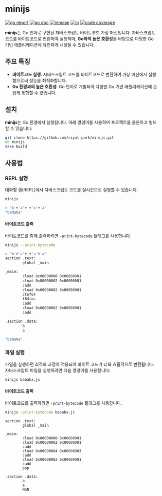 # minijs

[![go report][go_report_img]][go_report_url]
[![go doc][go_doc_img]][go_doc_url]
[![release][repo_releases_img]][repo_releases_url]
[![ci][repo_ci_img]][repo_ci_url]
[![code coverage][go_code_coverage_img]][go_code_coverage_url]

**minijs**는 Go 언어로 구현된 자바스크립트 바이트코드 가상 머신입니다. 자바스크립트 코드를 바이트코드로 변환하여 실행하며, **Go와의 높은 호환성**을 바탕으로 다양한 Go 기반 애플리케이션에 유연하게 내장될 수 있습니다.

## 주요 특징

- **바이트코드 실행**: 자바스크립트 코드를 바이트코드로 변환하여 가상 머신에서 실행함으로써 성능을 최적화합니다.
- **Go 환경과의 높은 호환성**: Go 언어로 개발되어 다양한 Go 기반 애플리케이션에 손쉽게 통합할 수 있습니다.

## 설치

**minijs**는 Go 환경에서 실행됩니다. 아래 명령어를 사용하여 프로젝트를 클론하고 빌드할 수 있습니다:

```bash
git clone https://github.com/siyul-park/minijs.git
cd minijs
make build
```

## 사용법

### REPL 실행

대화형 셸(REPL)에서 자바스크립트 코드를 실시간으로 실행할 수 있습니다.

```bash
minijs
```

```bash
> 'b'+'a'+ +'a'+'a'
"baNaNa"
```

#### 바이트코드 출력

바이트코드를 함께 출력하려면 `-print-bytecode` 플래그를 사용합니다.

```bash
minijs --print-bytecode
```

```bash
> 'b'+'a'+ +'a'+'a'
section .text:
        global _main

_main:
        cload 0x00000000 0x00000001
        cload 0x00000002 0x00000001
        cadd
        cload 0x00000002 0x00000001
        ctof64
        f64toc
        cadd
        cload 0x00000002 0x00000001
        cadd

.section .data:
        b
        a

"baNaNa"
```

### 파일 실행

파일을 실행하면 최적화 과정이 적용되어 바이트 코드가 더욱 효율적으로 변환됩니다. 자바스크립트 파일을 실행하려면 다음 명령어를 사용합니다:

```bash
minijs bababa.js
```

#### 바이트코드 출력

바이트코드를 출력하려면 `-print-bytecode` 플래그를 사용합니다.

```bash
minijs -print-bytecode bababa.js
```

```text
section .text:
        global _main

_main:
        cload 0x00000000 0x00000001
        cload 0x00000002 0x00000001
        cadd
        cload 0x00000004 0x00000003
        cadd
        cload 0x00000002 0x00000001
        cadd
        pop

.section .data:
        b
        a
        NaN
```

<!-- Go -->

[go_download_url]: https://golang.org/dl/
[go_version_img]: https://img.shields.io/badge/Go-1.21+-00ADD8?style=for-the-badge&logo=go
[go_code_coverage_img]: https://codecov.io/gh/siyul-park/minijs/graph/badge.svg?token=quEl9AbBcW
[go_code_coverage_url]: https://codecov.io/gh/siyul-park/minijs
[go_report_img]: https://goreportcard.com/badge/github.com/siyul-park/minijs
[go_report_url]: https://goreportcard.com/report/github.com/siyul-park/minijs
[go_doc_img]: https://godoc.org/github.com/siyul-park/minijs?status.svg
[go_doc_url]: https://godoc.org/github.com/siyul-park/minijs

<!-- Repository -->

[repo_url]: https://github.com/siyul-park/minijs
[repo_issues_url]: https://github.com/siyul-park/minijs/issues
[repo_pull_request_url]: https://github.com/siyul-park/minijs/pulls
[repo_discussions_url]: https://github.com/siyul-park/minijs/discussions
[repo_releases_img]: https://img.shields.io/github/release/siyul-park/minijs.svg
[repo_releases_url]: https://github.com/siyul-park/minijs/releases
[repo_wiki_url]: https://github.com/siyul-park/minijs/wiki
[repo_wiki_img]: https://img.shields.io/badge/docs-wiki_page-blue?style=for-the-badge&logo=none
[repo_wiki_faq_url]: https://github.com/siyul-park/minijs/wiki/FAQ
[repo_ci_img]: https://github.com/siyul-park/minijs/actions/workflows/ci.yml/badge.svg
[repo_ci_url]: https://github.com/siyul-park/minijs/actions/workflows/ci.yml
